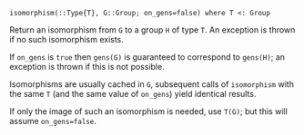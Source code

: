 ```
isomorphism(::Type{T}, G::Group; on_gens=false) where T <: Group
```

Return an isomorphism from `G` to a group `H` of type `T`. An exception is thrown if no such isomorphism exists.

If `on_gens` is `true` then `gens(G)` is guaranteed to correspond to `gens(H)`; an exception is thrown if this is not possible.

Isomorphisms are usually cached in `G`, subsequent calls of `isomorphism` with the same `T` (and the same value of `on_gens`) yield identical results.

If only the image of such an isomorphism is needed, use `T(G)`; but this will assume `on_gens=false`.
